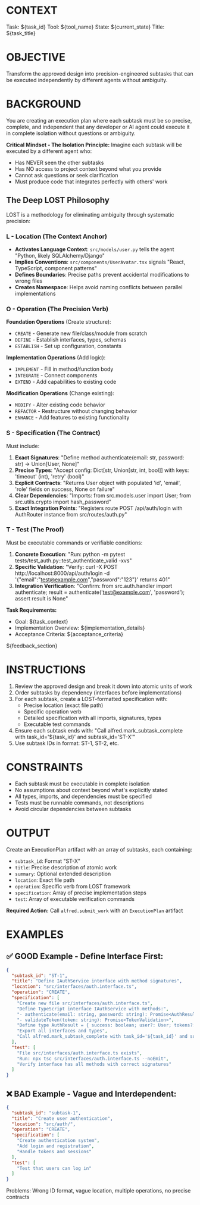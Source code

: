 # CONTEXT
Task: ${task_id}
Tool: ${tool_name}
State: ${current_state}
Title: ${task_title}

# OBJECTIVE
Transform the approved design into precision-engineered subtasks that can be executed independently by different agents without ambiguity.

# BACKGROUND
You are creating an execution plan where each subtask must be so precise, complete, and independent that any developer or AI agent could execute it in complete isolation without questions or ambiguity.

**Critical Mindset - The Isolation Principle:**
Imagine each subtask will be executed by a different agent who:
- Has NEVER seen the other subtasks
- Has NO access to project context beyond what you provide
- Cannot ask questions or seek clarification
- Must produce code that integrates perfectly with others' work

## The Deep LOST Philosophy

LOST is a methodology for eliminating ambiguity through systematic precision:

### L - Location (The Context Anchor)
- **Activates Language Context**: `src/models/user.py` tells the agent "Python, likely SQLAlchemy/Django"
- **Implies Conventions**: `src/components/UserAvatar.tsx` signals "React, TypeScript, component patterns"
- **Defines Boundaries**: Precise paths prevent accidental modifications to wrong files
- **Creates Namespace**: Helps avoid naming conflicts between parallel implementations

### O - Operation (The Precision Verb)
**Foundation Operations** (Create structure):
- `CREATE` - Generate new file/class/module from scratch
- `DEFINE` - Establish interfaces, types, schemas
- `ESTABLISH` - Set up configuration, constants

**Implementation Operations** (Add logic):
- `IMPLEMENT` - Fill in method/function body
- `INTEGRATE` - Connect components
- `EXTEND` - Add capabilities to existing code

**Modification Operations** (Change existing):
- `MODIFY` - Alter existing code behavior
- `REFACTOR` - Restructure without changing behavior
- `ENHANCE` - Add features to existing functionality

### S - Specification (The Contract)
Must include:
1. **Exact Signatures**: "Define method authenticate(email: str, password: str) -> Union[User, None]"
2. **Precise Types**: "Accept config: Dict[str, Union[str, int, bool]] with keys: 'timeout' (int), 'retry' (bool)"
3. **Explicit Contracts**: "Returns User object with populated 'id', 'email', 'role' fields on success, None on failure"
4. **Clear Dependencies**: "Imports: from src.models.user import User; from src.utils.crypto import hash_password"
5. **Exact Integration Points**: "Registers route POST /api/auth/login with AuthRouter instance from src/routes/auth.py"

### T - Test (The Proof)
Must be executable commands or verifiable conditions:
1. **Concrete Execution**: "Run: python -m pytest tests/test_auth.py::test_authenticate_valid -xvs"
2. **Specific Validation**: "Verify: curl -X POST http://localhost:8000/api/auth/login -d '{"email":"test@example.com","password":"123"}' returns 401"
3. **Integration Verification**: "Confirm: from src.auth.handler import authenticate; result = authenticate('test@example.com', 'password'); assert result is None"

**Task Requirements:**
- Goal: ${task_context}
- Implementation Overview: ${implementation_details}
- Acceptance Criteria:
${acceptance_criteria}

${feedback_section}

# INSTRUCTIONS
1. Review the approved design and break it down into atomic units of work
2. Order subtasks by dependency (interfaces before implementations)
3. For each subtask, create a LOST-formatted specification with:
   - Precise location (exact file path)
   - Specific operation verb
   - Detailed specification with all imports, signatures, types
   - Executable test commands
4. Ensure each subtask ends with: "Call alfred.mark_subtask_complete with task_id='${task_id}' and subtask_id='ST-X'"
5. Use subtask IDs in format: ST-1, ST-2, etc.

# CONSTRAINTS
- Each subtask must be executable in complete isolation
- No assumptions about context beyond what's explicitly stated
- All types, imports, and dependencies must be specified
- Tests must be runnable commands, not descriptions
- Avoid circular dependencies between subtasks

# OUTPUT
Create an ExecutionPlan artifact with an array of subtasks, each containing:
- `subtask_id`: Format "ST-X" 
- `title`: Precise description of atomic work
- `summary`: Optional extended description
- `location`: Exact file path
- `operation`: Specific verb from LOST framework
- `specification`: Array of precise implementation steps
- `test`: Array of executable verification commands

**Required Action:** Call `alfred.submit_work` with an `ExecutionPlan` artifact

# EXAMPLES

## ✅ GOOD Example - Define Interface First:
```json
{
  "subtask_id": "ST-1",
  "title": "Define IAuthService interface with method signatures",
  "location": "src/interfaces/auth.interface.ts",
  "operation": "CREATE",
  "specification": [
    "Create new file src/interfaces/auth.interface.ts",
    "Define TypeScript interface IAuthService with methods:",
    "- authenticate(email: string, password: string): Promise<AuthResult>",
    "- validateToken(token: string): Promise<TokenValidation>",
    "Define type AuthResult = { success: boolean; user?: User; tokens?: AuthTokens; error?: string }",
    "Export all interfaces and types",
    "Call alfred.mark_subtask_complete with task_id='${task_id}' and subtask_id='ST-1'"
  ],
  "test": [
    "File src/interfaces/auth.interface.ts exists",
    "Run: npx tsc src/interfaces/auth.interface.ts --noEmit",
    "Verify interface has all methods with correct signatures"
  ]
}
```

## ❌ BAD Example - Vague and Interdependent:
```json
{
  "subtask_id": "subtask-1",
  "title": "Create user authentication",
  "location": "src/auth/",
  "operation": "CREATE",
  "specification": [
    "Create authentication system",
    "Add login and registration",
    "Handle tokens and sessions"
  ],
  "test": [
    "Test that users can log in"
  ]
}
```
Problems: Wrong ID format, vague location, multiple operations, no precise contracts
